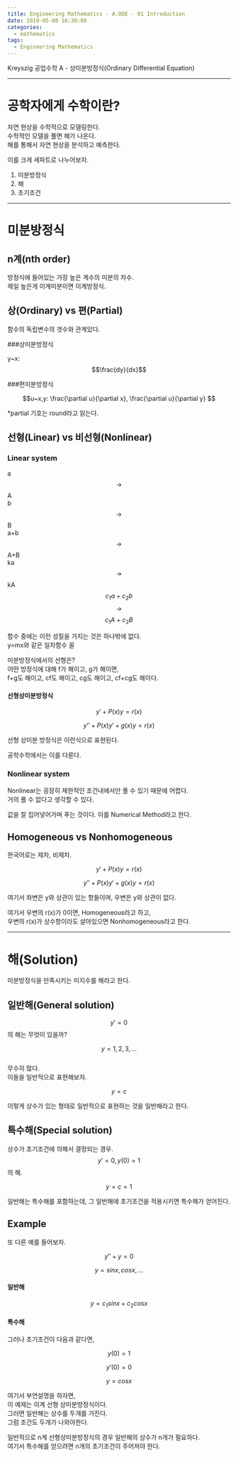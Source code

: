 ```yaml
---
title: Engineering Mathematics - A.ODE - 01 Introduction
date: 2019-05-08 16:30:00
categories:
  - mathematics
tags:
  - Engineering Mathematics
---
```


Kreyszig 공업수학 A - 상미분방정식(Ordinary Differential Equation)

---

# 공학자에게 수학이란?

자연 현상을 수학적으로 모델링한다.  
수학적인 모델을 풀면 해가 나온다.  
해를 통해서 자연 현상을 분석하고 예측한다.

이를 크게 세파트로 나누어보자.

1. 미분방정식
2. 해
3. 초기조건

---

# 미분방정식

## n계(nth order)

방정식에 들어있는 가장 높은 계수의 미분의 차수.  
제일 높은게 이계미분이면 이계방정식.

## 상(Ordinary) vs 편(Partial)

함수의 독립변수의 갯수와 관계있다.

###상미분방정식

y~x: $$\frac{dy}{dx}$$

###편미분방정식

$$u~x,y: \frac{\partial u}{\partial x}, \frac{\partial u}{\partial y}  $$

\*partial 기호는 round라고 읽는다.

## 선형(Linear) vs 비선형(Nonlinear)

### Linear system

a $$\rightarrow$$ A  
b $$\rightarrow$$ B  
a+b $$\rightarrow$$ A+B  
ka $$\rightarrow$$ kA  
$$c_1a + c_2b$$ $$\rightarrow$$ $$c_1A + c_2B$$

함수 중에는 이런 성질을 가지는 것은 하나밖에 없다.  
y=mx와 같은 일차함수 꼴

미분방정식에서의 선형은?  
어떤 방정식에 대해 f가 해이고, g가 해이면,  
f+g도 해이고, cf도 해이고, cg도 해이고, cf+cg도 해이다.

#### 선형상미분방정식

$$y' + P(x)y = r(x)$$

$$y'' + P(x)y'+g(x)y=r(x)$$

선형 상미분 방정식은 이런식으로 표현된다.

공학수학에서는 이를 다룬다.

### Nonlinear system

Nonlinear는 굉장히 제한적인 조건내에서만 풀 수 있기 때문에 어렵다.  
거의 풀 수 없다고 생각할 수 있다.

값을 잘 집어넣어가며 푸는 것이다. 이를 Numerical Method라고 한다.

## Homogeneous vs Nonhomogeneous

한국어로는 제차, 비제차.

$$y' + P(x)y = r(x)$$

$$y'' + P(x)y'+g(x)y=r(x)$$

여기서 좌변은 y와 상관이 있는 항들이며, 우변은 y와 상관이 없다.

여기서 우변의 r(x)가 0이면, Homogeneous라고 하고,  
우변의 r(x)가 상수항이라도 살아있으면 Nonhomogeneous라고 한다.

---

# 해(Solution)

미분방정식을 만족시키는 미지수를 해라고 한다.

## 일반해(General solution)

$$y'=0$$ 의 해는 무엇이 있을까?

$$y=1,2,3,...$$  
무수히 많다.  
이들을 일반적으로 표현해보자.

$$y=c$$

이렇게 상수가 있는 형태로 일반적으로 표현하는 것을 일반해라고 한다.

## 특수해(Special solution)

상수가 초기조건에 의해서 결정되는 경우.  
$$y'=0, y(0)=1$$ 의 해.

$$y=c=1$$

일반해는 특수해를 포함하는데, 그 일반해에 초기조건을 적용시키면 특수해가 얻어진다.

## Example

또 다른 예를 들어보자.

$$y''+y=0$$

$$y=sinx,cosx,...$$

#### 일반해

$$y=c_1 sinx+c_2 cosx$$

#### 특수해

그러나 초기조건이 다음과 같다면,

$$y(0)=1$$

$$y'(0)=0$$

$$y=cosx$$

여기서 부연설명을 하자면,  
이 예제는 이계 선형 상미분방정식이다.  
그러면 일반해는 상수를 두개를 가진다.  
그럼 조건도 두개가 나와야한다.

일반적으로 n계 선형상미분방정식의 경우 일반해의 상수가 n개가 필요하다.  
여기서 특수해를 얻으려면 n개의 초기조건이 주어져야 한다.
